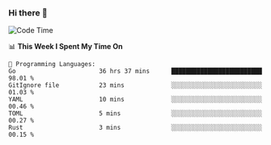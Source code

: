 ### Hi there 👋

<!--
**CrazyCollin/crazycollin** is a ✨ _special_ ✨ repository because its `README.md` (this file) appears on your GitHub profile.

Here are some ideas to get you started:

- 🔭 I’m currently working on ...
- 🌱 I’m currently learning ...
- 👯 I’m looking to collaborate on ...
- 🤔 I’m looking for help with ...
- 💬 Ask me about ...
- 📫 How to reach me: ...
- 😄 Pronouns: ...
- ⚡ Fun fact: ...
-->

<!--START_SECTION:waka-->
![Code Time](http://img.shields.io/badge/Code%20Time-1%2C440%20hrs%2053%20mins-blue)

📊 **This Week I Spent My Time On** 

```text
💬 Programming Languages: 
Go                       36 hrs 37 mins      █████████████████████████   98.01 % 
GitIgnore file           23 mins             ░░░░░░░░░░░░░░░░░░░░░░░░░   01.03 % 
YAML                     10 mins             ░░░░░░░░░░░░░░░░░░░░░░░░░   00.46 % 
TOML                     5 mins              ░░░░░░░░░░░░░░░░░░░░░░░░░   00.27 % 
Rust                     3 mins              ░░░░░░░░░░░░░░░░░░░░░░░░░   00.15 % 
```


<!--END_SECTION:waka-->
